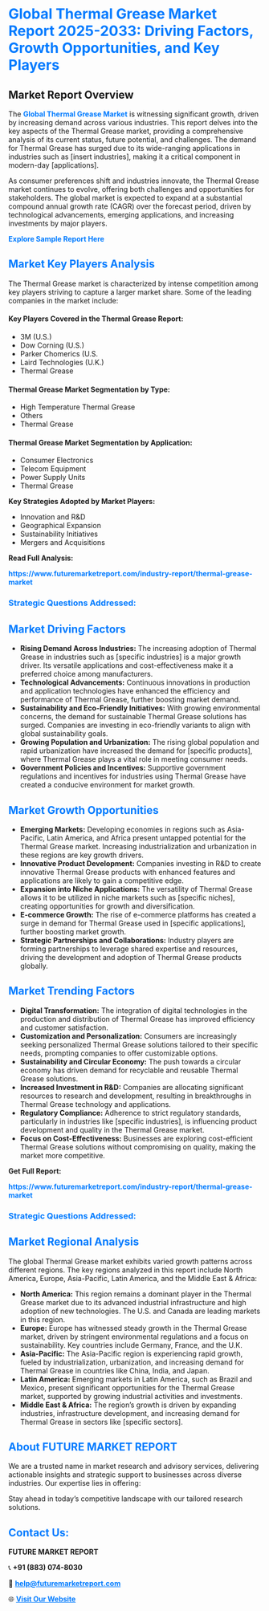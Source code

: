 <h1 style="color: #007BFF;">Global Thermal Grease Market Report 2025-2033: Driving Factors, Growth Opportunities, and Key Players</h1>

<section id="overview">
<h2>Market Report Overview</h2>
<p>The <a href="https://www.futuremarketreport.com/industry-report/thermal-grease-market" style="color: #007BFF; text-decoration: none;"><strong>Global Thermal Grease Market</strong></a> is witnessing significant growth, driven by increasing demand across various industries. This report delves into the key aspects of the Thermal Grease market, providing a comprehensive analysis of its current status, future potential, and challenges. The demand for Thermal Grease has surged due to its wide-ranging applications in industries such as [insert industries], making it a critical component in modern-day [applications].</p>
<p>As consumer preferences shift and industries innovate, the Thermal Grease market continues to evolve, offering both challenges and opportunities for stakeholders. The global market is expected to expand at a substantial compound annual growth rate (CAGR) over the forecast period, driven by technological advancements, emerging applications, and increasing investments by major players.</p>
</section>

<section id="overview">
<p><a href="https://www.futuremarketreport.com/request-sample/reportId=99258" style="color: #007BFF; text-decoration: none;"><strong>Explore Sample Report Here</strong></a></p>
</section>

<section id="key-players">
<h2 style="color: #007BFF;">Market Key Players Analysis</h2>
<p>The Thermal Grease market is characterized by intense competition among key players striving to capture a larger market share. Some of the leading companies in the market include:</p>
<h4>Key Players Covered in the Thermal Grease Report:</h4>
<ul><li>3M (U.S.)</li><li>Dow Corning (U.S.)</li><li>Parker Chomerics (U.S.</li><li>Laird Technologies (U.K.)</li><li>Thermal Grease</li></ul>
<h4>Thermal Grease Market Segmentation by Type:</h4>
<ul><li>High Temperature Thermal Grease</li><li>Others</li><li>Thermal Grease</li></ul>

<h4>Thermal Grease Market Segmentation by Application:</h4>
<ul><li>Consumer Electronics</li><li>Telecom Equipment</li><li>Power Supply Units</li><li>Thermal Grease</li></ul>
<p><strong>Key Strategies Adopted by Market Players:</strong></p>
<ul>
<li>Innovation and R&D</li>
<li>Geographical Expansion</li>
<li>Sustainability Initiatives</li>
<li>Mergers and Acquisitions</li>
</ul>
</section>

<section>
<p><strong>Read Full Analysis: </strong></p><a href="https://www.futuremarketreport.com/industry-report/thermal-grease-market" style="color: #007BFF; text-decoration: none;"><strong>https://www.futuremarketreport.com/industry-report/thermal-grease-market</strong></a>
<h3 style="color: #007BFF;">Strategic Questions Addressed:</h3>
</section>

<section id="driving-factors">
<h2 style="color: #007BFF;">Market Driving Factors</h2>
<ul>
<li><strong>Rising Demand Across Industries:</strong> The increasing adoption of Thermal Grease in industries such as [specific industries] is a major growth driver. Its versatile applications and cost-effectiveness make it a preferred choice among manufacturers.</li>
<li><strong>Technological Advancements:</strong> Continuous innovations in production and application technologies have enhanced the efficiency and performance of Thermal Grease, further boosting market demand.</li>
<li><strong>Sustainability and Eco-Friendly Initiatives:</strong> With growing environmental concerns, the demand for sustainable Thermal Grease solutions has surged. Companies are investing in eco-friendly variants to align with global sustainability goals.</li>
<li><strong>Growing Population and Urbanization:</strong> The rising global population and rapid urbanization have increased the demand for [specific products], where Thermal Grease plays a vital role in meeting consumer needs.</li>
<li><strong>Government Policies and Incentives:</strong> Supportive government regulations and incentives for industries using Thermal Grease have created a conducive environment for market growth.</li>
</ul>
</section>

<section id="growth-opportunities">
<h2 style="color: #007BFF;">Market Growth Opportunities</h2>
<ul>
<li><strong>Emerging Markets:</strong> Developing economies in regions such as Asia-Pacific, Latin America, and Africa present untapped potential for the Thermal Grease market. Increasing industrialization and urbanization in these regions are key growth drivers.</li>
<li><strong>Innovative Product Development:</strong> Companies investing in R&D to create innovative Thermal Grease products with enhanced features and applications are likely to gain a competitive edge.</li>
<li><strong>Expansion into Niche Applications:</strong> The versatility of Thermal Grease allows it to be utilized in niche markets such as [specific niches], creating opportunities for growth and diversification.</li>
<li><strong>E-commerce Growth:</strong> The rise of e-commerce platforms has created a surge in demand for Thermal Grease used in [specific applications], further boosting market growth.</li>
<li><strong>Strategic Partnerships and Collaborations:</strong> Industry players are forming partnerships to leverage shared expertise and resources, driving the development and adoption of Thermal Grease products globally.</li>
</ul>
</section>

<section id="trending-factors">
<h2 style="color: #007BFF;">Market Trending Factors</h2>
<ul>
<li><strong>Digital Transformation:</strong> The integration of digital technologies in the production and distribution of Thermal Grease has improved efficiency and customer satisfaction.</li>
<li><strong>Customization and Personalization:</strong> Consumers are increasingly seeking personalized Thermal Grease solutions tailored to their specific needs, prompting companies to offer customizable options.</li>
<li><strong>Sustainability and Circular Economy:</strong> The push towards a circular economy has driven demand for recyclable and reusable Thermal Grease solutions.</li>
<li><strong>Increased Investment in R&D:</strong> Companies are allocating significant resources to research and development, resulting in breakthroughs in Thermal Grease technology and applications.</li>
<li><strong>Regulatory Compliance:</strong> Adherence to strict regulatory standards, particularly in industries like [specific industries], is influencing product development and quality in the Thermal Grease market.</li>
<li><strong>Focus on Cost-Effectiveness:</strong> Businesses are exploring cost-efficient Thermal Grease solutions without compromising on quality, making the market more competitive.</li>
</ul>
</section>

<section>
<p><strong>Get Full Report: </strong></p><a href="https://www.futuremarketreport.com/industry-report/thermal-grease-market" style="color: #007BFF; text-decoration: none;"><strong>https://www.futuremarketreport.com/industry-report/thermal-grease-market</strong></a>
<h3 style="color: #007BFF;">Strategic Questions Addressed:</h3>
</section>


<section id="regional-analysis">
<h2 style="color: #007BFF;">Market Regional Analysis</h2>
<p>The global Thermal Grease market exhibits varied growth patterns across different regions. The key regions analyzed in this report include North America, Europe, Asia-Pacific, Latin America, and the Middle East & Africa:</p>
<ul>
<li><strong>North America:</strong> This region remains a dominant player in the Thermal Grease market due to its advanced industrial infrastructure and high adoption of new technologies. The U.S. and Canada are leading markets in this region.</li>
<li><strong>Europe:</strong> Europe has witnessed steady growth in the Thermal Grease market, driven by stringent environmental regulations and a focus on sustainability. Key countries include Germany, France, and the U.K.</li>
<li><strong>Asia-Pacific:</strong> The Asia-Pacific region is experiencing rapid growth, fueled by industrialization, urbanization, and increasing demand for Thermal Grease in countries like China, India, and Japan.</li>
<li><strong>Latin America:</strong> Emerging markets in Latin America, such as Brazil and Mexico, present significant opportunities for the Thermal Grease market, supported by growing industrial activities and investments.</li>
<li><strong>Middle East & Africa:</strong> The region’s growth is driven by expanding industries, infrastructure development, and increasing demand for Thermal Grease in sectors like [specific sectors].</li>
</ul>
</section>

<footer>
<h2 style="color: #007BFF;">About FUTURE MARKET REPORT</h2>
<p>We are a trusted name in market research and advisory services, delivering actionable insights and strategic support to businesses across diverse industries. Our expertise lies in offering:</p>

<p>Stay ahead in today’s competitive landscape with our tailored research solutions.</p>

<h2 style="color: #007BFF;">Contact Us:</h2>
<p><strong>FUTURE MARKET REPORT</strong></p>
<p>📞 <strong>+91 (883) 074-8030</strong></p>
<p>📧 <strong><a href="mailto:help@futuremarketreport.com" style="color: #007BFF;">help@futuremarketreport.com</a></strong></p>
<p>🌐 <strong><a href="https://www.futuremarketreport.com/" style="color: #007BFF;">Visit Our Website</a></strong></p>
</footer>